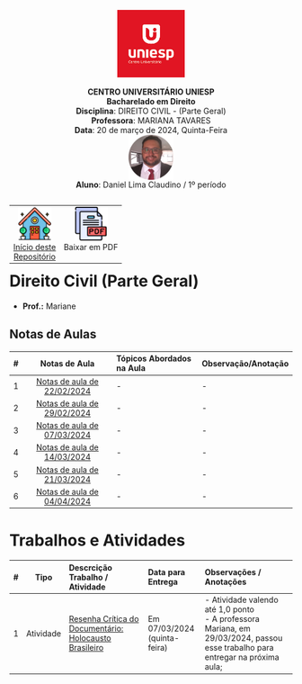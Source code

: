 <div align="center">

<p align="center"><img height="120" src="../../figuras/LOGO_UNIESP.png"> </p>

<p align="center"><b>CENTRO UNIVERSITÁRIO UNIESP</b><br>
<b>Bacharelado em Direito</b><br>
<b>Disciplina</b>: DIREITO CIVIL - (Parte Geral)<br>
<b>Professora</b>: MARIANA TAVARES<br>
<b>Data</b>: 20 de março de 2024, Quinta-Feira<br>
<img align="center" src="../../figuras/FOTO_PERFIL_DANIEL_CLAUDINO_2023.png" width="80"><br>
<b>Aluno</b>: Daniel Lima Claudino / 1º período<br>
 </p>
</div>

<table align="right" border="0">
  <tr>
    <td align="center" valign="top">
      <a href="../../README.md">
        <img src="https://github.com/dnlclaudino/imagens/blob/master/icones/icone-casa2.png?raw=true" heigh="60" width="60"><br>Início deste <br>Repositório
      </a>
    </td>
    <td align="center" valign="top">
        <img src="https://github.com/dnlclaudino/imagens/blob/master/icones-aplicativos/pdf/pdf.png?raw=true" heigh="60" width="60"><br>Baixar em PDF
    </td>
  </tr>
</table><br><br><br><br><br>

# Direito Civil (Parte Geral)

- **Prof.:** Mariane

## Notas de Aulas

|#|Notas de Aula|Tópicos Abordados na Aula|Observação/Anotação|
|:---:|:---:|:---|:---|
|1|[Notas de aula de 22/02/2024](./notas-de-aulas/notas-de-aula-2024-02-22.md)|-|-|
|2|[Notas de aula de 29/02/2024](./notas-de-aulas/notas-de-aula-2024-02-29.md)|-|-|
|3|[Notas de aula de 07/03/2024](./notas-de-aulas/notas-de-aula-2024-03-07.md)|-|-|
|4|[Notas de aula de 14/03/2024](./notas-de-aulas/notas-de-aula-2024-03-14.md)|-|-|
|5|[Notas de aula de 21/03/2024](./notas-de-aulas/notas-de-aula-2024-03-21.md)|-|-|
|6|[Notas de aula de 04/04/2024](./notas-de-aulas/notas-de-aula-2024-04-04.md)|-|-|

# Trabalhos e Atividades

|#|Tipo|Descrcição Trabalho / Atividade|Data para Entrega| Observações / Anotações |
|:---:|:---:|:---|:---|:---|
|1|Atividade|[Resenha Crítica do Documentário: Holocausto Brasileiro](./trabalhos-e-atividades/2024-03-07-atividade-resenha-critica-a-luz-dudh.md)|Em 07/03/2024<br>(quinta-feira)|- Atividade valendo até 1,0 ponto<br> - A professora Mariana, em 29/03/2024, passou esse trabalho para entregar na próxima aula;|
